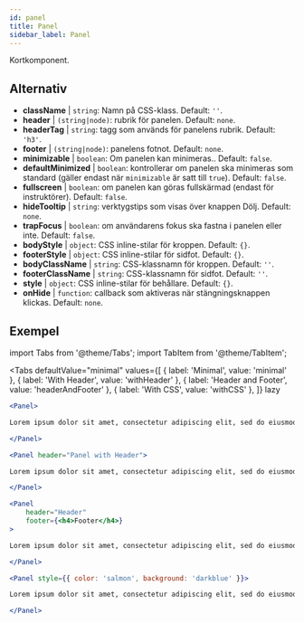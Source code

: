 ```yaml
---
id: panel 
title: Panel
sidebar_label: Panel
---
```


Kortkomponent.

## Alternativ

* __className__ | `string`: Namn på CSS-klass. Default: `''`.
* __header__ | `(string|node)`: rubrik för panelen. Default: `none`.
* __headerTag__ | `string`: tagg som används för panelens rubrik. Default: `'h3'`.
* __footer__ | `(string|node)`: panelens fotnot. Default: `none`.
* __minimizable__ | `boolean`: Om panelen kan minimeras.. Default: `false`.
* __defaultMinimized__ | `boolean`: kontrollerar om panelen ska minimeras som standard (gäller endast när `minimizable` är satt till `true`). Default: `false`.
* __fullscreen__ | `boolean`: om panelen kan göras fullskärmad (endast för instruktörer). Default: `false`.
* __hideTooltip__ | `string`: verktygstips som visas över knappen Dölj. Default: `none`.
* __trapFocus__ | `boolean`: om användarens fokus ska fastna i panelen eller inte. Default: `false`.
* __bodyStyle__ | `object`: CSS inline-stilar för kroppen. Default: `{}`.
* __footerStyle__ | `object`: CSS inline-stilar för sidfot. Default: `{}`.
* __bodyClassName__ | `string`: CSS-klassnamn för kroppen. Default: `''`.
* __footerClassName__ | `string`: CSS-klassnamn för sidfot. Default: `''`.
* __style__ | `object`: CSS inline-stilar för behållare. Default: `{}`.
* __onHide__ | `function`: callback som aktiveras när stängningsknappen klickas. Default: `none`.


## Exempel

import Tabs from '@theme/Tabs';
import TabItem from '@theme/TabItem';

<Tabs
    defaultValue="minimal"
    values={[
        { label: 'Minimal', value: 'minimal' },
        { label: 'With Header', value: 'withHeader' },
        { label: 'Header and Footer', value: 'headerAndFooter' },
        { label: 'With CSS', value: 'withCSS' },
    ]}
    lazy
>

<TabItem value="minimal">

```jsx live
<Panel>

Lorem ipsum dolor sit amet, consectetur adipiscing elit, sed do eiusmod tempor incididunt ut labore et dolore magna aliqua. Ut enim ad minim veniam, quis nostrud exercitation ullamco laboris nisi ut aliquip ex ea commodo consequat. Duis aute irure dolor in reprehenderit in voluptate velit esse cillum dolore eu fugiat nulla pariatur. Excepteur sint occaecat cupidatat non proident, sunt in culpa qui officia deserunt mollit anim id est laborum.

</Panel>
```

</TabItem>

<TabItem value="withHeader">

```jsx live
<Panel header="Panel with Header">

Lorem ipsum dolor sit amet, consectetur adipiscing elit, sed do eiusmod tempor incididunt ut labore et dolore magna aliqua. Ut enim ad minim veniam, quis nostrud exercitation ullamco laboris nisi ut aliquip ex ea commodo consequat. Duis aute irure dolor in reprehenderit in voluptate velit esse cillum dolore eu fugiat nulla pariatur. Excepteur sint occaecat cupidatat non proident, sunt in culpa qui officia deserunt mollit anim id est laborum.

</Panel>
```

</TabItem>

<TabItem value="headerAndFooter">

```jsx live
<Panel 
    header="Header" 
    footer={<h4>Footer</h4>}
>

Lorem ipsum dolor sit amet, consectetur adipiscing elit, sed do eiusmod tempor incididunt ut labore et dolore magna aliqua. Ut enim ad minim veniam, quis nostrud exercitation ullamco laboris nisi ut aliquip ex ea commodo consequat. Duis aute irure dolor in reprehenderit in voluptate velit esse cillum dolore eu fugiat nulla pariatur. Excepteur sint occaecat cupidatat non proident, sunt in culpa qui officia deserunt mollit anim id est laborum.

</Panel>
```

</TabItem>

<TabItem value="withCSS">

```jsx live
<Panel style={{ color: 'salmon', background: 'darkblue' }}>

Lorem ipsum dolor sit amet, consectetur adipiscing elit, sed do eiusmod tempor incididunt ut labore et dolore magna aliqua. Ut enim ad minim veniam, quis nostrud exercitation ullamco laboris nisi ut aliquip ex ea commodo consequat. Duis aute irure dolor in reprehenderit in voluptate velit esse cillum dolore eu fugiat nulla pariatur. Excepteur sint occaecat cupidatat non proident, sunt in culpa qui officia deserunt mollit anim id est laborum.

</Panel>
```

</TabItem>

</Tabs>
